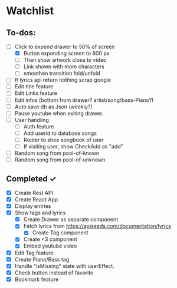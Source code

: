 # Watchlist

## To-dos:

- [ ] Click to expend drawer to 50% of screen
    - [x] Button expending screen to 600 px
    - [ ] Then show artwork close to video
    - [ ] Link shown with more characters
    - [ ] smoothen transition fold/unfold
- [ ] If lyrics api return nothing scrap google
- [ ] Edit title feature
- [ ] Edit Links feature
- [ ] Edit infos (bottom from drawer? artist/song/bass-Piano?)
- [ ] Auto save db as Json (weekly?)
- [ ] Pause youtube when exiting drawer.
- [ ] User handling
    - [ ] Auth feature
    - [ ] Add userid to database songs
    - [ ] Router to shoe songbook of user
    - [ ] If visiting user, show CheckAdd as "add"
- [ ] Random song from pool-of-known
- [ ] Random song from pool-of-unknown
 
## Completed ✓

- [x] Create Rest API
- [x] Create React App
- [x] Display entries
- [x] Show tags and lyrics
    - [x] Create Drawer as separate component
    - [x] Fetch lyrics from https://apiseeds.com/documentation/lyrics
       - [x] Create Tag component
    - [x] Create <3 component
    - [x] Embed youtube video
- [x] Edit Tag feature
- [x] Create Piano/Bass tag
- [x] Handle "isMissing" state with userEffect.
- [x] Check button instead of favorite
- [x] Bookmark feature